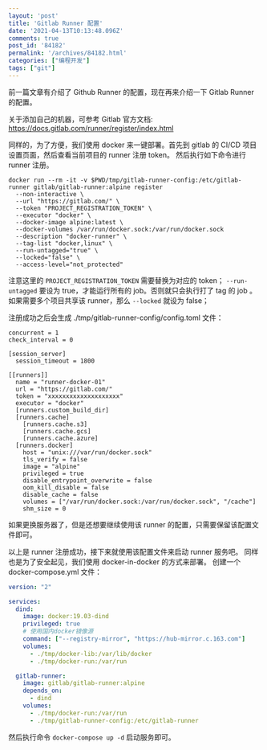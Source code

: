 ```yaml
---
layout: 'post'
title: 'Gitlab Runner 配置'
date: '2021-04-13T10:13:48.096Z'
comments: true
post_id: '84182'
permalink: '/archives/84182.html'
categories: ["编程开发"]
tags: ["git"]
---
```


前一篇文章有介绍了 Github Runner 的配置，现在再来介绍一下 Gitlab Runner 的配置。

关于添加自己的机器，可参考 Gitlab 官方文档: https://docs.gitlab.com/runner/register/index.html

同样的，为了方便，我们使用 docker 来一键部署。首先到 gitlab 的 CI/CD 项目设置页面，然后查看当前项目的 runner 注册 token。
然后执行如下命令进行 runner 注册。

```
docker run --rm -it -v $PWD/tmp/gitlab-runner-config:/etc/gitlab-runner gitlab/gitlab-runner:alpine register
  --non-interactive \
  --url "https://gitlab.com/" \
  --token "PROJECT_REGISTRATION_TOKEN" \
  --executor "docker" \
  --docker-image alpine:latest \
  --docker-volumes /var/run/docker.sock:/var/run/docker.sock
  --description "docker-runner" \
  --tag-list "docker,linux" \
  --run-untagged="true" \
  --locked="false" \
  --access-level="not_protected"
```

注意这里的 `PROJECT_REGISTRATION_TOKEN` 需要替换为对应的 token；
`--run-untagged` 要设为 true，才能运行所有的 job。否则就只会执行打了 tag 的 job 。
如果需要多个项目共享该 runner，那么 `--locked` 就设为 false；

注册成功之后会生成 ./tmp/gitlab-runner-config/config.toml 文件：
```
concurrent = 1
check_interval = 0

[session_server]
  session_timeout = 1800

[[runners]]
  name = "runner-docker-01"
  url = "https://gitlab.com/"
  token = "xxxxxxxxxxxxxxxxxxxx"
  executor = "docker"
  [runners.custom_build_dir]
  [runners.cache]
    [runners.cache.s3]
    [runners.cache.gcs]
    [runners.cache.azure]
  [runners.docker]
    host = "unix:///var/run/docker.sock"
    tls_verify = false
    image = "alpine"
    privileged = true
    disable_entrypoint_overwrite = false
    oom_kill_disable = false
    disable_cache = false
    volumes = ["/var/run/docker.sock:/var/run/docker.sock", "/cache"]
    shm_size = 0
```

如果更换服务器了，但是还想要继续使用该 runner 的配置，只需要保留该配置文件即可。

以上是 runner 注册成功，接下来就使用该配置文件来启动 runner 服务吧。
同样也是为了安全起见，我们使用 docker-in-docker 的方式来部署。
创建一个 docker-compose.yml 文件：

```yaml
version: "2"

services:
  dind:
    image: docker:19.03-dind
    privileged: true
    # 使用国内docker镜像源
    command: ["--registry-mirror", "https://hub-mirror.c.163.com"]
    volumes:
      - ./tmp/docker-lib:/var/lib/docker
      - ./tmp/docker-run:/var/run

  gitlab-runner:
    image: gitlab/gitlab-runner:alpine
    depends_on:
      - dind
    volumes:
      - ./tmp/docker-run:/var/run
      - ./tmp/gitlab-runner-config:/etc/gitlab-runner
```

然后执行命令 `docker-compose up -d` 启动服务即可。
